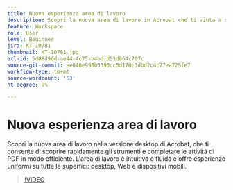 ```yaml
---
title: Nuova esperienza area di lavoro
description: Scopri la nuova area di lavoro in Acrobat che ti aiuta a scoprire rapidamente gli strumenti e a completare le tue attività di PDF in modo efficiente
feature: Workspace
role: User
level: Beginner
jira: KT-10781
thumbnail: KT-10781.jpg
exl-id: 5d88d96d-ae44-4c75-b4bd-d51d864c707c
source-git-commit: ee046e998b5396dc5d170c3dbd2c4c77ea725fe7
workflow-type: tm+mt
source-wordcount: '63'
ht-degree: 0%

---
```


# Nuova esperienza area di lavoro

Scopri la nuova area di lavoro nella versione desktop di Acrobat, che ti consente di scoprire rapidamente gli strumenti e completare le attività di PDF in modo efficiente. L&#39;area di lavoro è intuitiva e fluida e offre esperienze uniformi su tutte le superfici: desktop, Web e dispositivi mobili.

>[!VIDEO](https://video.tv.adobe.com/v/345949?quality=12&learn=on&hidetitle=true)
